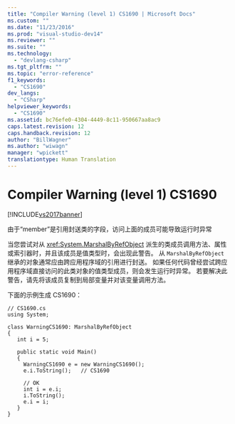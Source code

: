 ```yaml
---
title: "Compiler Warning (level 1) CS1690 | Microsoft Docs"
ms.custom: ""
ms.date: "11/23/2016"
ms.prod: "visual-studio-dev14"
ms.reviewer: ""
ms.suite: ""
ms.technology: 
  - "devlang-csharp"
ms.tgt_pltfrm: ""
ms.topic: "error-reference"
f1_keywords: 
  - "CS1690"
dev_langs: 
  - "CSharp"
helpviewer_keywords: 
  - "CS1690"
ms.assetid: bc76efe0-4304-4449-8c11-950667aa8ac9
caps.latest.revision: 12
caps.handback.revision: 12
author: "BillWagner"
ms.author: "wiwagn"
manager: "wpickett"
translationtype: Human Translation
---
```

# Compiler Warning (level 1) CS1690
[!INCLUDE[vs2017banner](../../../csharp/includes/vs2017banner.md)]

由于“member”是引用封送类的字段，访问上面的成员可能导致运行时异常  
  
 当您尝试对从 <xref:System.MarshalByRefObject> 派生的类成员调用方法、属性或索引器时，并且该成员是值类型时，会出现此警告。  从 `MarshalByRefObject` 继承的对象通常应由跨应用程序域的引用进行封送。  如果任何代码曾经尝试跨应用程序域直接访问的此类对象的值类型成员，则会发生运行时异常。  若要解决此警告，请先将该成员复制到局部变量并对该变量调用方法。  
  
 下面的示例生成 CS1690：  
  
```  
// CS1690.cs  
using System;  
  
class WarningCS1690: MarshalByRefObject  
{  
   int i = 5;  
  
   public static void Main()   
   {  
     WarningCS1690 e = new WarningCS1690();  
     e.i.ToString();   // CS1690  
  
     // OK  
     int i = e.i;  
     i.ToString();  
     e.i = i;  
   }  
}  
```